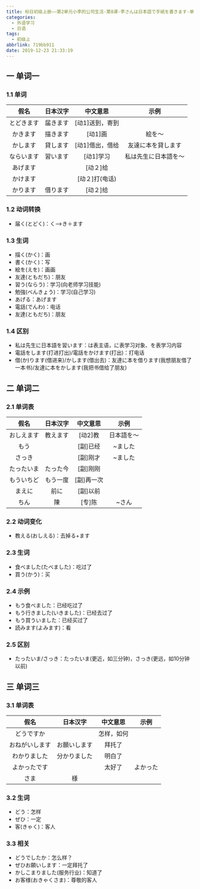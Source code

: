 ```yaml
---
title: 标日初级上册——第2单元小李的公司生活-第8课-李さんは日本語で手紙を書きます-单词(8.2)
categories:
  - 外语学习
  - 日语
tags:
  - 初级上
abbrlink: 719bb911
date: 2019-12-23 21:33:19
---
```

## 一 单词一 
### 1.1 单词
|    假名    | 日本汉字 |    中文意思     |         示例         |
| :--------: | :------: | :-------------: | :------------------: |
| とどきます | 届きます | [动1]送到，寄到 |                      |
|  かきます  | 描きます |     [动1]画     |        絵を～        |
|  かします  | 貸します | [动1]借出，借给 |  友達に本を貸します  |
| ならいます | 習います |    [动1]学习    | 私は先生に日本語を～ |
|  あげます  |          |    [动２]给     |                      |
|  かけます  |          | [动２]打(电话)  |                      |
|  かります  | 借ります |    [动２]给     |                      |

<!--more-->

### 1.2 动词转换

* 届く(とどく)：く—>き＋ます

### 1.3 生词

* 描く(かく)：画
* 書く(かく)：写
* 絵を(えを)：画画
* 友達(ともだち)：朋友
* 習う(ならう)：学习(向老师学习技能)
* 勉強(べんきょう)：学习(自己学习)
* あげる：あげます
* 電話(でんわ)：电话
* 友達(ともだち)：朋友

### 1.4 区别

* 私は先生に日本語を習います：は表主语，に表学习对象、を表学习内容
* 電話をします(打进打出)/電話をかけます(打出)：打电话
* 借(か)ります(借进来)/かします(借出去)：友達に本を借ります(我想朋友借了一本书)/友達に本をかします(我把书借给了朋友)

## 二 单词二

### 2.1 单词表

|    假名    | 日本汉字 |  中文意思  |    示例    |
| :--------: | :------: | :--------: | :--------: |
| おしえます | 教えます |  [动2]教   | 日本語を～ |
|    もう    |          |  [副]已经  |  ~ました   |
|   さっき   |          |  [副]刚才  |  ~ました   |
| たったいま | たった今 |  [副]刚刚  |            |
| もういちど | もう一度 | [副]再一次 |            |
|   まえに   |   前に   |  [副]以前  |            |
|    ちん    |    陳    |   [专]陈   |   ~さん    |

### 2.2 动词变化

* 教える(おしえる)：去掉る+ます

### 2.3 生词

* 食べました(たべました)：吃过了
* 買う(かう)：买

### 2.4 示例

* もう食べました：已经吃过了
* もう行きました(いきました)：已经去过了
* もう買ういました：已经买过了
* 読みます(よみます)：看

### 2.5 区别

* たったいま/さっき：たったいま(更近，如三分钟)，さっき(更远，如10分钟以前)

## 三 单词三

### 3.1 单词表

|      假名      |   日本汉字   |  中文意思  |   示例   |
| :------------: | :----------: | :--------: | :------: |
|   どうですか   |              | 怎样，如何 |          |
| おねがいします | お願いします |   拜托了   |          |
|  わかりました  | 分かりました |   明白了   |          |
|  よかったです  |              |   太好了   | よかった |
|      さま      |      様      |            |          |

### 3.2 生词

* どう：怎样
* ぜひ：一定
* 客(きゃく)：客人

### 3.3 相关

* どうでしたか：怎么样？
* ぜひお願いします：一定拜托了
* かしこまりました(服务行业)：知道了
* お客様(おきゃくさま)：尊敬的客人